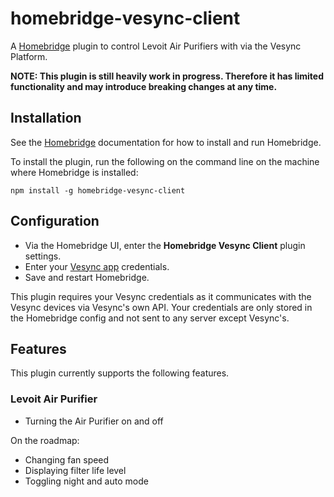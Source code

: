 # homebridge-vesync-client
A [Homebridge](https://github.com/homebridge/homebridge) plugin to control Levoit Air Purifiers with via the Vesync Platform.

**NOTE: This plugin is still heavily work in progress. Therefore it has limited functionality and may introduce breaking changes at any time.**

## Installation

See the [Homebridge](https://github.com/homebridge/homebridge) documentation for how to install and run Homebridge.

To install the plugin, run the following on the command line on the machine where Homebridge is installed:

```
npm install -g homebridge-vesync-client
```

## Configuration

* Via the Homebridge UI, enter the **Homebridge Vesync Client** plugin settings.
* Enter your [Vesync app](https://www.vesync.com/app) credentials.
* Save and restart Homebridge.

This plugin requires your Vesync credentials as it communicates with the Vesync devices via Vesync's own API. Your credentials are only stored in the Homebridge config and not sent to any server except Vesync's.

## Features

This plugin currently supports the following features.

### Levoit Air Purifier

* Turning the Air Purifier on and off

On the roadmap:

* Changing fan speed
* Displaying filter life level
* Toggling night and auto mode